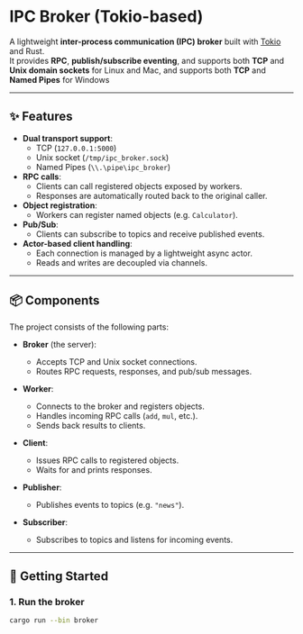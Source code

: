 # IPC Broker (Tokio-based)

A lightweight **inter-process communication (IPC) broker** built with [Tokio](https://tokio.rs/) and Rust.  
It provides **RPC**, **publish/subscribe eventing**, and supports both **TCP** and **Unix domain sockets** for Linux and Mac,
and supports both **TCP** and **Named Pipes** for Windows

---

## ✨ Features

- **Dual transport support**:
  - TCP (`127.0.0.1:5000`)
  - Unix socket (`/tmp/ipc_broker.sock`)
  - Named Pipes (`\\.\pipe\ipc_broker`)
- **RPC calls**:
  - Clients can call registered objects exposed by workers.
  - Responses are automatically routed back to the original caller.
- **Object registration**:
  - Workers can register named objects (e.g. `Calculator`).
- **Pub/Sub**:
  - Clients can subscribe to topics and receive published events.
- **Actor-based client handling**:
  - Each connection is managed by a lightweight async actor.
  - Reads and writes are decoupled via channels.

---

## 📦 Components

The project consists of the following parts:

- **Broker** (the server):
  - Accepts TCP and Unix socket connections.
  - Routes RPC requests, responses, and pub/sub messages.

- **Worker**:
  - Connects to the broker and registers objects.
  - Handles incoming RPC calls (`add`, `mul`, etc.).
  - Sends back results to clients.

- **Client**:
  - Issues RPC calls to registered objects.
  - Waits for and prints responses.

- **Publisher**:
  - Publishes events to topics (e.g. `"news"`).

- **Subscriber**:
  - Subscribes to topics and listens for incoming events.

---

## 🚀 Getting Started

### 1. Run the broker
```bash
cargo run --bin broker
